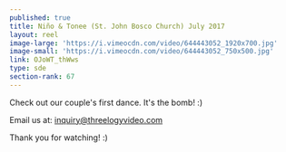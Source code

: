 ```yaml
---
published: true
title: Niño & Tonee (St. John Bosco Church) July 2017
layout: reel
image-large: 'https://i.vimeocdn.com/video/644443052_1920x700.jpg'
image-small: 'https://i.vimeocdn.com/video/644443052_750x500.jpg'
link: OJoWT_thWws
type: sde
section-rank: 67
---
```

Check out our couple's first dance. It's the bomb! :)

Email us at: inquiry@threelogyvideo.com

Thank you for watching! :)
